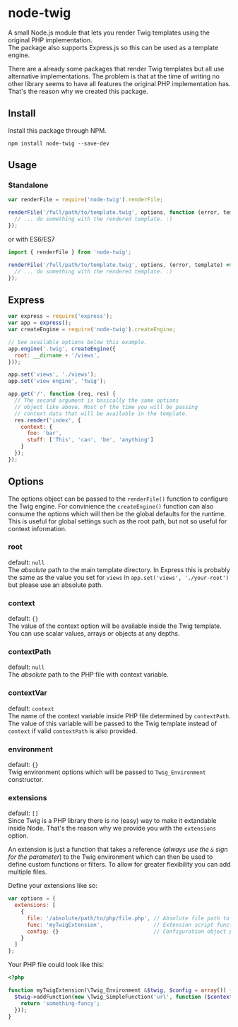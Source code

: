 # node-twig
A small Node.js module that lets you render Twig templates using the original PHP implementation.  
The package also supports Express.js so this can be used as a template engine.

There are a already some packages that render Twig templates but all use alternative implementations. The problem is that at the time of writing no other library seems to have all features the original PHP implementation has. That's the reason why we created this package.

## Install
Install this package through NPM.
```
npm install node-twig --save-dev
```
## Usage
### Standalone
```javascript
var renderFile = require('node-twig').renderFile;

renderFile('/full/path/to/template.twig', options, function (error, template) {
  // ... do something with the rendered template. :)
});
```

or with ES6/ES7

```javascript
import { renderFile } from 'node-twig';

renderFile('/full/path/to/template.twig', options, (error, template) => {
  // ... do something with the rendered template. :)
});
```

## Express
```javascript
var express = require('express');
var app = express();
var createEngine = require('node-twig').createEngine;

// See available options below this example.
app.engine('.twig', createEngine({
  root: __dirname + '/views',
}));

app.set('views', './views');
app.set('view engine', 'twig');

app.get('/', function (req, res) {
  // The second argument is basically the same options
  // object like above. Most of the time you will be passing
  // context data that will be available in the template.
  res.render('index', {
    context: {
      foo: 'bar',
      stuff: ['This', 'can', 'be', 'anything']
    }
  });
});
```

## Options
The options object can be passed to the `renderFile()` function to configure the Twig engine.
For convinience the `createEngine()` function can also consume the options which will then be the global defaults for the runtime. This is useful for global settings such as the root path, but not so useful for context information.

### root
default: `null`  
The *absolute* path to the main template directory. In Express this is probably the same as the value you set for `views` in `app.set('views', './your-root')` but please use an absolute path.

### context
default: `{}`  
The value of the context option will be available inside the Twig template. You can use scalar values, arrays or objects at any depths.

### contextPath
default: `null`  
The *absolute* path to the PHP file with context variable.

### contextVar
default: `context`  
The name of the context variable inside PHP file determined by `contextPath`. The value of this variable will be passed to the Twig template instead of `context` if valid `contextPath` is also provided.

### environment
default: `{}`  
Twig environment options which will be passed to `Twig_Environment` constructor.

### extensions
default: `[]`  
Since Twig is a PHP library there is no (easy) way to make it extandable inside Node. That's the reason why we provide you with the `extensions` option.

An extension is just a function that takes a reference (*always use the `&` sign for the parameter*) to the Twig environment which can then be used to define custom functions or filters. To allow for greater flexibility you can add multiple files.

Define your extensions like so:

```javascript
var options = {
  extensions: [
    {
      file: '/absolute/path/to/php/file.php', // Absolute file path to Twig extension script
      func: 'myTwigExtension',                // Extension script function name
      config: {}                              // Configuration object passed to extension script function
    }
  ]
};
```

Your PHP file could look like this:

```php
<?php

function myTwigExtension(\Twig_Environment &$twig, $config = array()) {
  $twig->addFunction(new \Twig_SimpleFunction('url', function ($context, $destination) use ($config) {
    return 'something-fancy';
  }));
}
```
